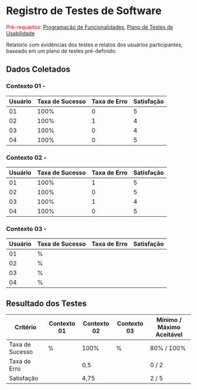 # Registro de Testes de Software

<span style="color:red">Pré-requisitos: <a href="7-Programação de Funcionalidades.md"> Programação de Funcionalidades</a></span>, <a href="10-Plano de Testes de Usabilidade.md"> Plano de Testes de Usabilidade</a>

Relatório com evidências dos testes e relatos dos usuários participantes, baseado em um plano de testes pré-definido.

## Dados Coletados

### Contexto 01 -
| Usuário |Taxa de Sucesso | Taxa de Erro | Satisfação |
|-----------|----------|----------|----------|
|01| 100% |0  | 5 |
|02| 100% |1  | 4 |
|03| 100% |0  | 4 |
|04| 100% |0  |5  |

### Contexto 02 -
| Usuário |Taxa de Sucesso | Taxa de Erro | Satisfação |
|-----------|----------|----------|----------|
|01| 100% |1  | 5 |
|02| 100% |0  | 5 |
|03| 100% |1 | 4 |
|04| 100% |0  | 5 |


### Contexto 03 -
| Usuário |Taxa de Sucesso | Taxa de Erro | Satisfação |
|-----------|----------|----------|----------|
|01| % |  |  |
|02| % |  |  |
|03| % |  |  |
|04| % |  |  |


## Resultado dos Testes

| Critério | Contexto 01 | Contexto 02 | Contexto 03 | Mínimo / Máximo Aceitável |
|-----|-----|-----|-----|-----|
| Taxa de Sucesso | % | 100% | % | 80% / 100% |
| Taxa de Erro |  | 0,5 |  |  0 / 2 |
| Satisfação |  | 4,75 |  |  2 / 5 |
